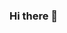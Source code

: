 ### Hi there 👋

<!--
**akshat-jn-crypto/akshat-jn-crypto** is a ✨ _special_ ✨ repository because its `README.md` (this file) appears on your GitHub profile.

Here are some ideas to get you started:

- 🔭 I’m currently working on my DEV and Coding Skills
- 🌱 I’m currently learning Machine Learning and Web Dev.
- 👯 I’m looking to collaborate on any new and interesting technology.
- 🤔 Looking for amazing people to work with.
- 💬 Ask me about anything [here](mailto:akshat.jn2002@gmail.com)
- 📫 How to reach me: [Linkedin](https://www.linkedin.com/in/akshat-jain-14936a123)
- 😄 Pronouns: He/Him
- ⚡ Fun fact: I'm District level Table Tennis Player
-->
